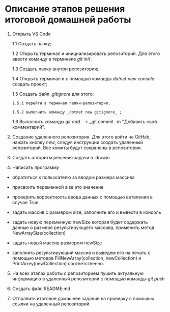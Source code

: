 # Описание этапов решения итоговой домашней работы #
1. Открыть VS Code

   1.1  Создать папку;

   1.2 Открыть терминал и инициализировать репозиторий. Для этого ввести команду в терминале _git init_ ;

   1.3 Создать папку внутри репозитория;

   1.4 Открыть терминал и с помощью команды _dotnet new console_ создать проект;

   1.5 Создать файл _.gitignore_ для этого:
       
       1.5.1 перейти в терминал папки-репозитория;

       1.5.2 выполнить команду _dotnet new gitignore_ ;

   1.6 Выполнить команды _git add ._  -> _git commit -m "Добавить свой комментарий".

2. Создание удаленного репозитория. Для этого войти на GitHab, нажать кнопку _new_, следуя инструкции создать удаленный репозиторий. Все комиты будут сохранены в репозитории.

3. Создать алгоритм решения задачи в .drawio 
4. Написать программу 
  * обратиться к пользоателю за вводом размера массива

  * присвоить переменной size это значение

  * проверить корректность ввода данных с помощью ветвления в случае True

  * задать массив с размером size, заполнить его и вывести в консоль

  * задать новую переменную newSize которая будет содержать данные о размере  результирующего массива, применить метод  NewArraySize(collection)

  * задать новый массив размером newSize

  * заполнить результирующий массив и выведем его на печать с помощью методов FillNewArray(collection, newCollection) и PrintArrey(newCollection) соответственно.

  5. На всех этапах работы с репозиторием пушить актуальную информацию в удаленный репозиторий с помощью команды _git push_

  6. Создать файл README.md
  
  7. Отправить итоговое домашнее задание на проверку с помошью ссылки на удаленный репозиторий.
